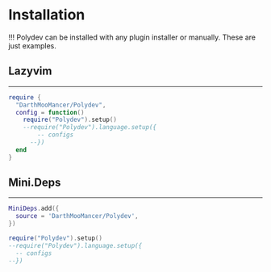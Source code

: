 # Installation
!!! Polydev can be installed with any plugin installer or manually. These are just examples.

## Lazyvim
----------

```lua
require {
  "DarthMooMancer/Polydev",
  config = function()
    require("Polydev").setup()
    --require("Polydev").language.setup({
        -- configs
      --})
  end
}
```

## Mini.Deps
------------
```lua
MiniDeps.add({
  source = 'DarthMooMancer/Polydev',
})

require("Polydev").setup()
--require("Polydev").language.setup({
  -- configs
--})
```
